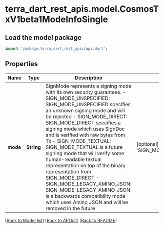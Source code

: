 # terra_dart_rest_apis.model.CosmosTxV1beta1ModeInfoSingle

## Load the model package
```dart
import 'package:terra_dart_rest_apis/api.dart';
```

## Properties
Name | Type | Description | Notes
------------ | ------------- | ------------- | -------------
**mode** | **String** | SignMode represents a signing mode with its own security guarantees.   - SIGN_MODE_UNSPECIFIED: SIGN_MODE_UNSPECIFIED specifies an unknown signing mode and will be rejected  - SIGN_MODE_DIRECT: SIGN_MODE_DIRECT specifies a signing mode which uses SignDoc and is verified with raw bytes from Tx  - SIGN_MODE_TEXTUAL: SIGN_MODE_TEXTUAL is a future signing mode that will verify some human-readable textual representation on top of the binary representation from SIGN_MODE_DIRECT  - SIGN_MODE_LEGACY_AMINO_JSON: SIGN_MODE_LEGACY_AMINO_JSON is a backwards compatibility mode which uses Amino JSON and will be removed in the future | [optional] [default to 'SIGN_MODE_UNSPECIFIED']

[[Back to Model list]](../README.md#documentation-for-models) [[Back to API list]](../README.md#documentation-for-api-endpoints) [[Back to README]](../README.md)


